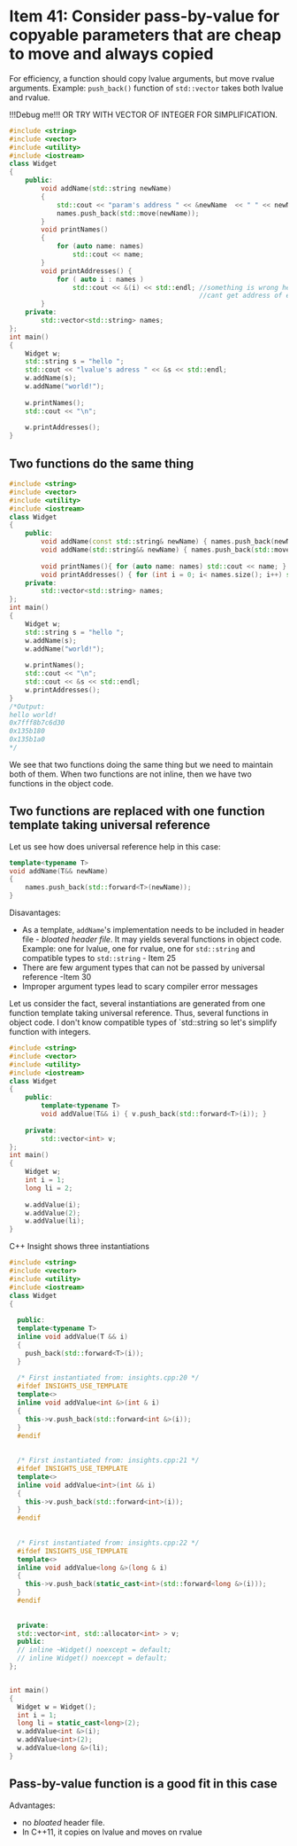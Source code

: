 # Item 41: Consider pass-by-value for copyable parameters that are cheap to move and always copied

For efficiency, a function should copy  lvalue arguments, but move rvalue arguments. Example: `push_back()` function of `std::vector` takes both lvalue and rvalue.

!!!Debug me!!! OR TRY WITH VECTOR OF INTEGER FOR SIMPLIFICATION.

```c++
#include <string>
#include <vector>
#include <utility>
#include <iostream>
class Widget
{
    public:        
        void addName(std::string newName) 
        { 
            std::cout << "param's address " << &newName  << " " << newName << std::endl ; 
            names.push_back(std::move(newName)); 
        }        
        void printNames()
        { 
            for (auto name: names) 
                std::cout << name; 
        }    
        void printAddresses() { 
            for ( auto i : names ) 
                std::cout << &(i) << std::endl; //something is wrong here
                                                //cant get address of each element in vector
        } 
    private:
        std::vector<std::string> names;
};
int main()
{
    Widget w;
    std::string s = "hello ";
    std::cout << "lvalue's adress " << &s << std::endl;
    w.addName(s);
    w.addName("world!");
    
    w.printNames();    
    std::cout << "\n";
    
    w.printAddresses();
}

```

## Two functions do the same thing

```c++
#include <string>
#include <vector>
#include <utility>
#include <iostream>
class Widget
{
    public:
        void addName(const std::string& newName) { names.push_back(newName); }         //perform a copy
        void addName(std::string&& newName) { names.push_back(std::move(newName)); }   //perform a move
    
        void printNames(){ for (auto name: names) std::cout << name; }
        void printAddresses() { for (int i = 0; i< names.size(); i++) std::cout << &names[i] << std::endl;}  //todo: re-write this with for range loop
    private:
        std::vector<std::string> names;
};
int main()
{
    Widget w;
    std::string s = "hello ";
    w.addName(s);
    w.addName("world!");
    
    w.printNames();    
    std::cout << "\n";
    std::cout << &s << std::endl;
    w.printAddresses();
}
/*Output:
hello world!
0x7fff8b7c6d30
0x135b180
0x135b1a0
*/
```
We see that two functions doing the same thing but we need to maintain both of them. When two functions are not inline, then we have two functions in the object code.

## Two functions are replaced with one function template taking universal reference

Let us see how does universal reference help in this case:

```c++
template<typename T>
void addName(T&& newName) 
{ 
    names.push_back(std::forward<T>(newName)); 
}        
```
Disavantages:
* As a template, `addName`'s implementation needs to be included in header file - *bloated header file*. It may yields several functions in object code. Example: one for lvalue, one for rvalue, one for `std::string` and compatible types to `std::string` - Item 25
* There are few argument types that can not be passed by universal reference -Item 30
* Improper argument types lead to scary compiler error messages

Let us consider the fact, several instantiations are generated from one function template taking universal reference. Thus, several functions in object code.
I don't know compatible types of `std::string so let's simplify function with integers.
```c++
#include <string>
#include <vector>
#include <utility>
#include <iostream>
class Widget
{
    public:
        template<typename T>
        void addValue(T&& i) { v.push_back(std::forward<T>(i)); }          
   
    private:
        std::vector<int> v;
};
int main()
{
    Widget w;
    int i = 1;
    long li = 2;  
  	
    w.addValue(i);
    w.addValue(2);
  	w.addValue(li);
}
```
C++ Insight shows three instantiations
```c++
#include <string>
#include <vector>
#include <utility>
#include <iostream>
class Widget
{
  
  public: 
  template<typename T>
  inline void addValue(T && i)
  {
    push_back(std::forward<T>(i));
  }
  
  /* First instantiated from: insights.cpp:20 */
  #ifdef INSIGHTS_USE_TEMPLATE
  template<>
  inline void addValue<int &>(int & i)
  {
    this->v.push_back(std::forward<int &>(i));
  }
  #endif
  
  
  /* First instantiated from: insights.cpp:21 */
  #ifdef INSIGHTS_USE_TEMPLATE
  template<>
  inline void addValue<int>(int && i)
  {
    this->v.push_back(std::forward<int>(i));
  }
  #endif
  
  
  /* First instantiated from: insights.cpp:22 */
  #ifdef INSIGHTS_USE_TEMPLATE
  template<>
  inline void addValue<long &>(long & i)
  {
    this->v.push_back(static_cast<int>(std::forward<long &>(i)));
  }
  #endif
  
  
  private: 
  std::vector<int, std::allocator<int> > v;
  public: 
  // inline ~Widget() noexcept = default;
  // inline Widget() noexcept = default;
};


int main()
{
  Widget w = Widget();
  int i = 1;
  long li = static_cast<long>(2);
  w.addValue<int &>(i);
  w.addValue<int>(2);
  w.addValue<long &>(li);
}
```
## Pass-by-value function is a good fit in this case

Advantages:
* no *bloated* header file.
* In C++11, it copies on lvalue and moves on rvalue

